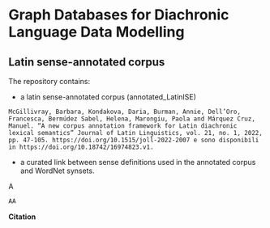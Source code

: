 # Graph Databases for Diachronic Language Data Modelling


## Latin sense-annotated corpus
The repository contains:
- a latin sense-annotated corpus (annotated_LatinISE)
```
McGillivray, Barbara, Kondakova, Daria, Burman, Annie, Dell’Oro, Francesca, Bermúdez Sabel, Helena, Marongiu, Paola and Márquez Cruz, Manuel. “A new corpus annotation framework for Latin diachronic lexical semantics” Journal of Latin Linguistics, vol. 21, no. 1, 2022, pp. 47-105. https://doi.org/10.1515/joll-2022-2007 e sono disponibili in https://doi.org/10.18742/16974823.v1.
```
- a curated link between sense definitions used in the annotated corpus and WordNet synsets.


A
```python
AA
```

<b> Citation </b>

```

```

